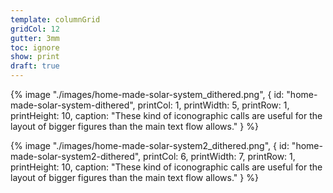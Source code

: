 ```yaml
---
template: columnGrid
gridCol: 12
gutter: 3mm
toc: ignore
show: print
draft: true
---
```


{% image "./images/home-made-solar-system_dithered.png", { 
  id: "home-made-solar-system-dithered",
  printCol: 1,
  printWidth: 5,
  printRow: 1,
  printHeight: 10,
  caption: "These kind of iconographic calls are useful for the layout of bigger figures than the main text flow allows."
} %}

{% image "./images/home-made-solar-system2_dithered.png", { 
  id: "home-made-solar-system2-dithered",
  printCol: 6,
  printWidth: 7,
  printRow: 1,
  printHeight: 10,
  caption: "These kind of iconographic calls are useful for the layout of bigger figures than the main text flow allows."
} %}